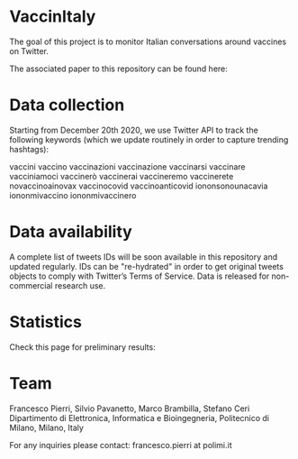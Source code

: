 # VaccinItaly
The goal of this project is to monitor Italian conversations around vaccines on Twitter.

The associated paper to this repository can be found here: 

# Data collection
Starting from December 20th 2020, we use Twitter API to track the following keywords (which we update routinely in order to capture trending hashtags):

vaccini
vaccino
vaccinazioni
vaccinazione
vaccinarsi
vaccinare
vacciniamoci
vaccinerò
vaccinerai
vaccineremo
vaccinerete
novaccinoainovax
vaccinocovid
vaccinoanticovid
iononsonounacavia
iononmivaccino
iononmivaccinero

# Data availability
A complete list of tweets IDs will be soon available in this repository and updated regularly. IDs can be "re-hydrated" in order to get original tweets objects to comply with Twitter’s Terms of Service. Data is released for non-commercial research use.

# Statistics
Check this page for preliminary results: 

# Team
Francesco Pierri, Silvio Pavanetto, Marco Brambilla, Stefano Ceri <br>
Dipartimento di Elettronica, Informatica e Bioingegneria, Politecnico di Milano, Milano, Italy

For any inquiries please contact: francesco.pierri at polimi.it

